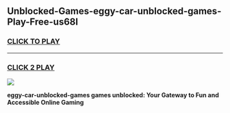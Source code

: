 
## Unblocked-Games-eggy-car-unblocked-games-Play-Free-us68l
<h3>
<a href="https://premium76.site?title=eggy-car-unblocked-games&ref=10A">CLICK TO PLAY</a></h3>
<hr>

<h3>
<a href="https://premium76.site?title=eggy-car-unblocked-games&ref=10A">CLICK 2 PLAY</a>
  
</h3>

<a href="https://premium76.site?title=eggy-car-unblocked-games&ref=10A"><img src="https://clearcache.store/games.png"></a>


**eggy-car-unblocked-games games unblocked: Your Gateway to Fun and Accessible Online Gaming**
